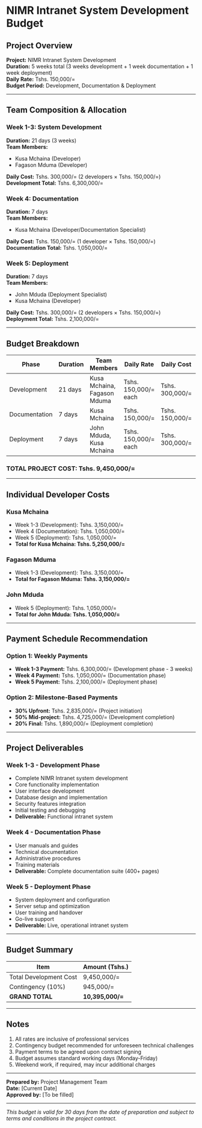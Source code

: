 # NIMR Intranet System Development Budget

## Project Overview
**Project:** NIMR Intranet System Development  
**Duration:** 5 weeks total (3 weeks development + 1 week documentation + 1 week deployment)  
**Daily Rate:** Tshs. 150,000/=  
**Budget Period:** Development, Documentation & Deployment  

---

## Team Composition & Allocation

### Week 1-3: System Development
**Duration:** 21 days (3 weeks)  
**Team Members:**
- Kusa Mchaina (Developer)
- Fagason Mduma (Developer)

**Daily Cost:** Tshs. 300,000/= (2 developers × Tshs. 150,000/=)  
**Development Total:** Tshs. 6,300,000/=

### Week 4: Documentation
**Duration:** 7 days  
**Team Members:**
- Kusa Mchaina (Developer/Documentation Specialist)

**Daily Cost:** Tshs. 150,000/= (1 developer × Tshs. 150,000/=)  
**Documentation Total:** Tshs. 1,050,000/=

### Week 5: Deployment
**Duration:** 7 days  
**Team Members:**
- John Mduda (Deployment Specialist)
- Kusa Mchaina (Developer)

**Daily Cost:** Tshs. 300,000/= (2 developers × Tshs. 150,000/=)  
**Deployment Total:** Tshs. 2,100,000/=

---

## Budget Breakdown

| Phase | Duration | Team Members | Daily Rate | Daily Cost | Total Cost |
|-------|----------|--------------|------------|------------|------------|
| Development | 21 days | Kusa Mchaina, Fagason Mduma | Tshs. 150,000/= each | Tshs. 300,000/= | **Tshs. 6,300,000/=** |
| Documentation | 7 days | Kusa Mchaina | Tshs. 150,000/= | Tshs. 150,000/= | **Tshs. 1,050,000/=** |
| Deployment | 7 days | John Mduda, Kusa Mchaina | Tshs. 150,000/= each | Tshs. 300,000/= | **Tshs. 2,100,000/=** |

### **TOTAL PROJECT COST: Tshs. 9,450,000/=**

---

## Individual Developer Costs

### Kusa Mchaina
- Week 1-3 (Development): Tshs. 3,150,000/=
- Week 4 (Documentation): Tshs. 1,050,000/=
- Week 5 (Deployment): Tshs. 1,050,000/=
- **Total for Kusa Mchaina: Tshs. 5,250,000/=**

### Fagason Mduma
- Week 1-3 (Development): Tshs. 3,150,000/=
- **Total for Fagason Mduma: Tshs. 3,150,000/=**

### John Mduda
- Week 5 (Deployment): Tshs. 1,050,000/=
- **Total for John Mduda: Tshs. 1,050,000/=**

---

## Payment Schedule Recommendation

### Option 1: Weekly Payments
- **Week 1-3 Payment:** Tshs. 6,300,000/= (Development phase - 3 weeks)
- **Week 4 Payment:** Tshs. 1,050,000/= (Documentation phase)
- **Week 5 Payment:** Tshs. 2,100,000/= (Deployment phase)

### Option 2: Milestone-Based Payments
- **30% Upfront:** Tshs. 2,835,000/= (Project initiation)
- **50% Mid-project:** Tshs. 4,725,000/= (Development completion)
- **20% Final:** Tshs. 1,890,000/= (Deployment completion)

---

## Project Deliverables

### Week 1-3 - Development Phase
- Complete NIMR Intranet system development
- Core functionality implementation
- User interface development
- Database design and implementation
- Security features integration
- Initial testing and debugging
- **Deliverable:** Functional intranet system

### Week 4 - Documentation Phase
- User manuals and guides
- Technical documentation
- Administrative procedures
- Training materials
- **Deliverable:** Complete documentation suite (400+ pages)

### Week 5 - Deployment Phase
- System deployment and configuration
- Server setup and optimization
- User training and handover
- Go-live support
- **Deliverable:** Live, operational intranet system

---

## Budget Summary

| **Item** | **Amount (Tshs.)** |
|----------|-------------------|
| Total Development Cost | 9,450,000/= |
| Contingency (10%) | 945,000/= |
| **GRAND TOTAL** | **10,395,000/=** |

---

## Notes
1. All rates are inclusive of professional services
2. Contingency budget recommended for unforeseen technical challenges
3. Payment terms to be agreed upon contract signing
4. Budget assumes standard working days (Monday-Friday)
5. Weekend work, if required, may incur additional charges

---

**Prepared by:** Project Management Team  
**Date:** [Current Date]  
**Approved by:** [To be filled]

---

*This budget is valid for 30 days from the date of preparation and subject to terms and conditions in the project contract.*